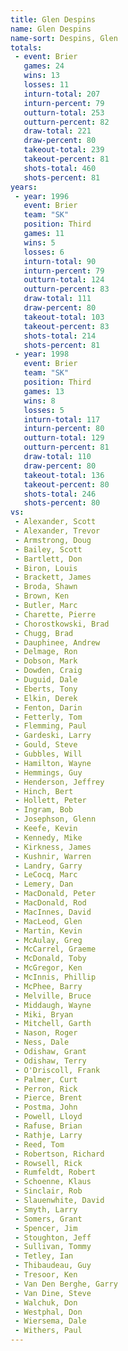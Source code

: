```yaml
---
title: Glen Despins
name: Glen Despins
name-sort: Despins, Glen
totals:
 - event: Brier
   games: 24
   wins: 13
   losses: 11
   inturn-total: 207
   inturn-percent: 79
   outturn-total: 253
   outturn-percent: 82
   draw-total: 221
   draw-percent: 80
   takeout-total: 239
   takeout-percent: 81
   shots-total: 460
   shots-percent: 81
years:
 - year: 1996
   event: Brier
   team: "SK"
   position: Third
   games: 11
   wins: 5
   losses: 6
   inturn-total: 90
   inturn-percent: 79
   outturn-total: 124
   outturn-percent: 83
   draw-total: 111
   draw-percent: 80
   takeout-total: 103
   takeout-percent: 83
   shots-total: 214
   shots-percent: 81
 - year: 1998
   event: Brier
   team: "SK"
   position: Third
   games: 13
   wins: 8
   losses: 5
   inturn-total: 117
   inturn-percent: 80
   outturn-total: 129
   outturn-percent: 81
   draw-total: 110
   draw-percent: 80
   takeout-total: 136
   takeout-percent: 80
   shots-total: 246
   shots-percent: 80
vs:
 - Alexander, Scott
 - Alexander, Trevor
 - Armstrong, Doug
 - Bailey, Scott
 - Bartlett, Don
 - Biron, Louis
 - Brackett, James
 - Broda, Shawn
 - Brown, Ken
 - Butler, Marc
 - Charette, Pierre
 - Chorostkowski, Brad
 - Chugg, Brad
 - Dauphinee, Andrew
 - Delmage, Ron
 - Dobson, Mark
 - Dowden, Craig
 - Duguid, Dale
 - Eberts, Tony
 - Elkin, Derek
 - Fenton, Darin
 - Fetterly, Tom
 - Flemming, Paul
 - Gardeski, Larry
 - Gould, Steve
 - Gubbles, Will
 - Hamilton, Wayne
 - Hemmings, Guy
 - Henderson, Jeffrey
 - Hinch, Bert
 - Hollett, Peter
 - Ingram, Bob
 - Josephson, Glenn
 - Keefe, Kevin
 - Kennedy, Mike
 - Kirkness, James
 - Kushnir, Warren
 - Landry, Garry
 - LeCocq, Marc
 - Lemery, Dan
 - MacDonald, Peter
 - MacDonald, Rod
 - MacInnes, David
 - MacLeod, Glen
 - Martin, Kevin
 - McAulay, Greg
 - McCarrel, Graeme
 - McDonald, Toby
 - McGregor, Ken
 - McInnis, Phillip
 - McPhee, Barry
 - Melville, Bruce
 - Middaugh, Wayne
 - Miki, Bryan
 - Mitchell, Garth
 - Nason, Roger
 - Ness, Dale
 - Odishaw, Grant
 - Odishaw, Terry
 - O'Driscoll, Frank
 - Palmer, Curt
 - Perron, Rick
 - Pierce, Brent
 - Postma, John
 - Powell, Lloyd
 - Rafuse, Brian
 - Rathje, Larry
 - Reed, Tom
 - Robertson, Richard
 - Rowsell, Rick
 - Rumfeldt, Robert
 - Schoenne, Klaus
 - Sinclair, Rob
 - Slauenwhite, David
 - Smyth, Larry
 - Somers, Grant
 - Spencer, Jim
 - Stoughton, Jeff
 - Sullivan, Tommy
 - Tetley, Ian
 - Thibaudeau, Guy
 - Tresoor, Ken
 - Van Den Berghe, Garry
 - Van Dine, Steve
 - Walchuk, Don
 - Westphal, Don
 - Wiersema, Dale
 - Withers, Paul
---
```

